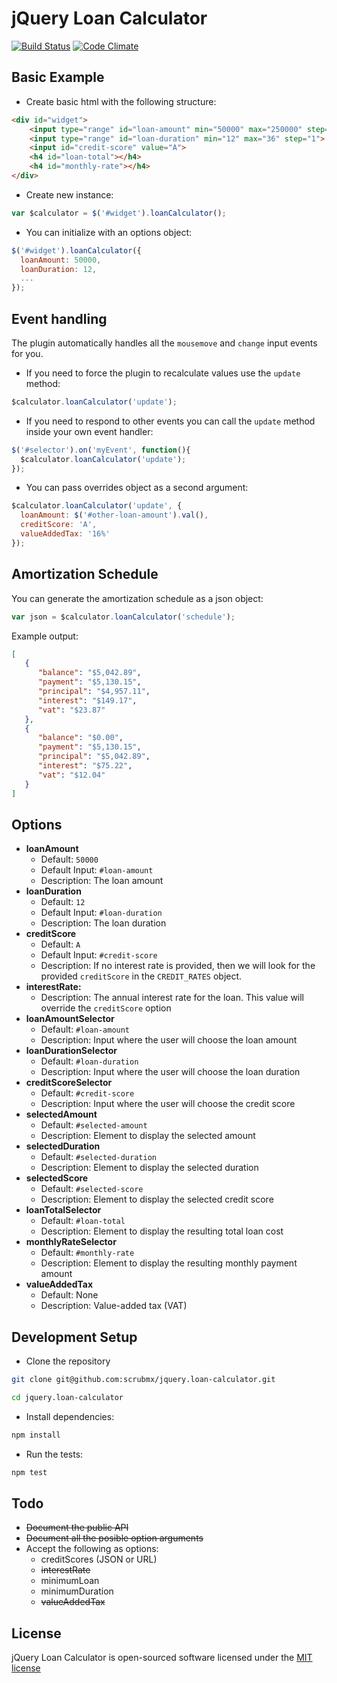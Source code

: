 # jQuery Loan Calculator

[![Build Status](https://travis-ci.org/scrubmx/jquery.loan-calculator.svg?branch=master)](https://travis-ci.org/scrubmx/jquery.loan-calculator) [![Code Climate](https://codeclimate.com/github/scrubmx/jquery.loan-calculator/badges/gpa.svg)](https://codeclimate.com/github/scrubmx/jquery.loan-calculator)

## Basic Example 

* Create basic html with the following structure:
```html
<div id="widget">
    <input type="range" id="loan-amount" min="50000" max="250000" step="1000">
    <input type="range" id="loan-duration" min="12" max="36" step="1">
    <input id="credit-score" value="A">
    <h4 id="loan-total"></h4>
    <h4 id="monthly-rate"></h4>
</div>
```

* Create new instance:
```js
var $calculator = $('#widget').loanCalculator();
```

* You can initialize with an options object:
```js
$('#widget').loanCalculator({
  loanAmount: 50000,
  loanDuration: 12,
  ...
});
```

## Event handling

The plugin automatically handles all the `mousemove` and `change` input events for you. 

* If you need to force the plugin to recalculate values use the `update` method:
```js
$calculator.loanCalculator('update');
```

* If you need to respond to other events you can call the `update` method inside your own event handler:
```js
$('#selector').on('myEvent', function(){
  $calculator.loanCalculator('update');
});
```

* You can pass overrides object as a second argument:
```js
$calculator.loanCalculator('update', {
  loanAmount: $('#other-loan-amount').val(),
  creditScore: 'A',
  valueAddedTax: '16%'
});
```

## Amortization Schedule

You can generate the amortization schedule as a json object:
```js
var json = $calculator.loanCalculator('schedule');
```

Example output:
```json
[  
   {  
      "balance": "$5,042.89",
      "payment": "$5,130.15",
      "principal": "$4,957.11",
      "interest": "$149.17",
      "vat": "$23.87"
   },
   {  
      "balance": "$0.00",
      "payment": "$5,130.15",
      "principal": "$5,042.89",
      "interest": "$75.22",
      "vat": "$12.04"
   }
]
```

## Options

* **loanAmount** 
  - Default: `50000`
  - Default Input: `#loan-amount`
  - Description: The loan amount
* **loanDuration** 
  - Default: `12`
  - Default Input: `#loan-duration`
  - Description: The loan duration
* **creditScore**
  - Default: `A`
  - Default Input: `#credit-score`
  - Description: If no interest rate is provided, then we will look for the provided `creditScore` in the `CREDIT_RATES` object.
* **interestRate:** 
  - Description: The annual interest rate for the loan. This value will override the `creditScore` option
* **loanAmountSelector** 
  - Default: `#loan-amount`
  - Description: Input where the user will choose the loan amount
* **loanDurationSelector**
  - Default: `#loan-duration`
  - Description: Input where the user will choose the loan duration
* **creditScoreSelector**
  - Default: `#credit-score`
  - Description: Input where the user will choose the credit score
* **selectedAmount**  
  - Default: `#selected-amount`
  - Description: Element to display the selected amount
* **selectedDuration**  
  - Default: `#selected-duration`
  - Description: Element to display the selected duration
* **selectedScore**        
  - Default: `#selected-score`
  - Description: Element to display the selected credit score
* **loanTotalSelector**
  - Default: `#loan-total`
  - Description: Element to display the resulting total loan cost
* **monthlyRateSelector**
  - Default: `#monthly-rate`
  - Description: Element to display the resulting monthly payment amount
* **valueAddedTax**
  - Default: None
  - Description: Value-added tax (VAT)

## Development Setup

* Clone the repository
```bash
git clone git@github.com:scrubmx/jquery.loan-calculator.git

cd jquery.loan-calculator
```

* Install dependencies:
```bash
npm install
```

* Run the tests:
```bash
npm test
```


## Todo

* ~~Document the public API~~
* ~~Document all the posible option arguments~~
* Accept the following as options:
  - creditScores (JSON or URL)
  - ~~interestRate~~
  - minimumLoan 
  - minimumDuration
  - ~~valueAddedTax~~

## License

jQuery Loan Calculator is open-sourced software licensed under the [MIT license](https://github.com/scrubmx/jquery.loan-calculator/blob/master/licence.txt)
